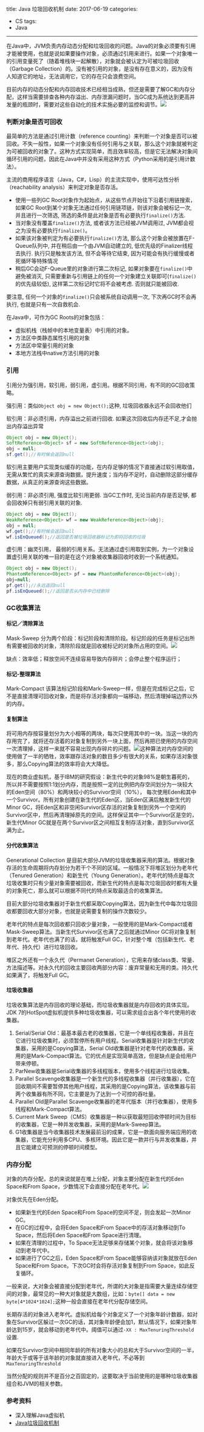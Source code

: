 title: Java 垃圾回收机制
date: 2017-06-19
categories:
- CS
tags:
- Java
---
在Java中，JVM负责内存动态分配和垃圾回收的问题。Java的对象必须要有引用才能被使用，也就是说如果要操作对象，必须通过引用来进行。如果一个对象唯一的引用变量死了（随着堆栈块一起解散），对象就会被认定为可被垃圾回收（Garbage Collection）的。没有被引用的对象，是没有存在意义的，因为没有人知道它的地址，无法调用它，它的存在只会浪费空间。
<!-- more -->
目前内存的动态分配和内存回收技术已经相当成熟，但还是需要了解GC和内存分配，这样当需要排查各种内存溢出、内存泄漏问题时，当GC成为系统达到更高并发量的瓶颈时，需要对这些自动化的技术实施必要的监控和调节。![](/images/jvm.png)

### 判断对象是否可回收
最简单的方法是通过引用计数（reference counting）来判断一个对象是否可以被回收。不失一般性，如果一个对象没有任何引用与之关联，那么这个对象就被判定为可被回收的对象了。这种方式实现简单，而且效率较高，但是它无法解决对象间循环引用的问题，因此在Java中并没有采用这种方式（Python采用的是引用计数法）。

主流的商用程序语言（Java，C#，Lisp）的主流实现中，使用可达性分析（reachability analysis）来判定对象是否存活。
* 使用一些列GC Root对象作为起始点，从这些节点开始往下沿着引用链搜索，如果GC Root到某个对象无法通过任何引用链项链，则该对象会被标记一次, 并且进行一次筛选, 筛选的条件是此对象是否有必要执行`finalize()`方法.
* 当对象没有覆盖`finalize()`方法, 或者该方法已经被JVM调用过, JVM都会视之为没有必要执行`finalize()`。
* 如果该对象被判定为有必要执行`finalize()`方法, 那么这个对象会被放置在F-Queue队列中, 并在稍后由一个由JVM自动建立的, 低优先级的Finalizer线程去执行. 执行只是触发该方法, 但不会等待它结束, 因为可能会有执行缓慢或者死循环等特殊情况
* 稍后GC会动F-Queue里的对象进行第二次标记, 如果对象要在`finalize()`中避免被消灭, 只需要重新与引用链上的任何一个对象建立关联即可(`finalize()`的优先级较低), 这样第二次标记时它将不会被考虑. 否则就只能被回收.

要注意, 任何一个对象的`finalize()`只会被系统自动调用一次, 下次再GC时不会再执行, 也就是只有一次自救机会.

在Java中，可作为GC Roots的对象包括：
* 虚拟机栈（栈帧中的本地变量表）中引用的对象。
* 方法区中类静态属性引用的对象
* 方法区中常量引用的对象
* 本地方法栈中native方法引用的对象

### 引用
引用分为强引用，软引用，弱引用，虚引用。根据不同引用，有不同的GC回收策略。

强引用：类似`Object obj = new Object();`这种, 垃圾回收器永远不会回收他们

软引用：非必须引用，内存溢出之前进行回收. 如果这次回收后内存还不足,才会抛出内存溢出异常
```java
Object obj = new Object();
SoftReference<Object> sf = new SoftReference<Object>(obj);
obj = null;
sf.get();//有时候会返回null
```
软引用主要用户实现类似缓存的功能，在内存足够的情况下直接通过软引用取值，无需从繁忙的真实来源查询数据，提升速度；当内存不足时，自动删除这部分缓存数据，从真正的来源查询这些数据。

弱引用：非必须引用, 强度比软引用更弱. 当GC工作时, 无论当前内存是否足够, 都会回收掉只有弱引用关联的对象.
```java
Object obj = new Object();
WeakReference<Object> wf = new WeakReference<Object>(obj);
obj = null;
wf.get();//有时候会返回null
wf.isEnQueued();//返回是否被垃圾回收器标记为即将回收的垃圾
```

虚引用：幽灵引用， 最弱的引用关系。无法通过虚引用取到实例，为一个对象设置虚引用关联的唯一目的是在这个对象被收集器回收时收到一个系统通知。
```java
Object obj = new Object();
PhantomReference<Object> pf = new PhantomReference<Object>(obj);
obj=null;
pf.get();//永远返回null
pf.isEnQueued();//返回是否从内存中已经删除
```

### GC收集算法
#### 标记／清除算法
Mask-Sweep 分为两个阶段：标记阶段和清除阶段。标记阶段的任务是标记出所有需要被回收的对象，清除阶段就是回收被标记的对象所占用的空间。![](/images/mask_sweep.png)

缺点：效率低；释放空间不连续容易导致内存碎片；会停止整个程序运行；

#### 标记-整理算法
Mark-Compact 该算法标记阶段和Mark-Sweep一样，但是在完成标记之后，它不是直接清理可回收对象，而是将存活对象都向一端移动，然后清理掉端边界以外的内存。

#### 复制算法
将可用内存按容量划分为大小相等的两块，每次只使用其中的一块。当这一块的内存用完了，就将还存活着的对象复制到另外一块上面，然后再把已使用的内存空间一次清理掉，这样一来就不容易出现内存碎片的问题。![](/images/mask_sweep_copy.png)这种算法对内存空间的使用做了一半的牺牲，效率跟存活对象的数目多少有很大的关系，如果存活对象很多，那么Copying算法的效率将会大大降低。

现在的商业虚拟机，基于IBM的研究假设：新生代中的对象98%是朝生暮死的，所以并不需要按照1:1划分内存，而是按照一定的比例把内存空间划分为一块较大的Eden空间（80%）和两块较小的Survivor空间（10%）， 每次使用Eden和其中一个Survivor。所有对象创建在新生代的Eden区，当Eden区满后触发新生代的Minor GC，将Eden区和非空闲Survivor区存活的对象复制到另外一个空闲的Survivor区中，然后再清理掉原先的空间。这样保证其中一个Survivor区是空的，新生代Minor GC就是在两个Survivor区之间相互复制存活对象，直到Survivor区满为止。

#### 分代收集算法
Generational Collection 是目前大部分JVM的垃圾收集器采用的算法。根据对象存活的生命周期将内存划分为若干个不同的区域。一般情况下将堆区划分为老年代（Tenured Generation）和新生代（Young Generation）。老年代的特点是每次垃圾收集时只有少量对象需要被回收，而新生代的特点是每次垃圾回收时都有大量的对象死亡，那么就可以根据不同代的特点采取最适合的收集算法。

目前大部分垃圾收集器对于新生代都采取Copying算法，因为新生代中每次垃圾回收都要回收大部分对象，也就是说需要复制的操作次数较少。

老年代的特点是每次回收都只回收少量对象，一般使用的是Mark-Compact或者Mask-Sweep算法。当新生代Survivor区也满了之后就通过Minor GC将对象复制到老年代。老年代也满了的话，就将触发Full GC，针对整个堆（包括新生代、老年代、持久代）进行垃圾回收。

堆区之外还有一个永久代（Permanet Generation），它用来存储class类、常量、方法描述等。对永久代的回收主要回收两部分内容：废弃常量和无用的类。持久代如果满了，将触发Full GC。

#### 垃圾收集器
垃圾收集算法是内存回收的理论基础，而垃圾收集器就是内存回收的具体实现。JDK 7的HotSpot虚拟机提供多种垃圾收集器，可以需求组合出各个年代使用的收集器。
1. Serial/Serial Old：最基本最古老的收集器，它是一个单线程收集器，并且在它进行垃圾收集时，必须暂停所有用户线程。Serial收集器是针对新生代的收集器，采用的是Copying算法，Serial Old收集器是针对老年代的收集器，采用的是Mark-Compact算法。它的优点是实现简单高效，但是缺点是会给用户带来停顿。
2. ParNew收集器是Serial收集器的多线程版本，使用多个线程进行垃圾收集。
3. Parallel Scavenge收集器是一个新生代的多线程收集器（并行收集器），它在回收期间不需要暂停其他用户线程，其采用的是Copying算法，该收集器与前两个收集器有所不同，它主要是为了达到一个可控的吞吐量。
4. Parallel Old是Parallel Scavenge收集器的老年代版本（并行收集器），使用多线程和Mark-Compact算法。
5. Current Mark Sweep（CMS）收集器是一种以获取最短回收停顿时间为目标的收集器，它是一种并发收集器，采用的是Mark-Sweep算法。
6. G1收集器是当今收集器技术发展最前沿的成果，它是一款面向服务端应用的收集器，它能充分利用多CPU、多核环境。因此它是一款并行与并发收集器，并且它能建立可预测的停顿时间模型。

### 内存分配
对象的内存分配，总的来说就是在堆上分配，对象主要分配在新生代的Eden Space和From Space，少数情况下会直接分配在老年代。![](/images/java_memory_alloc.png)

对象优先在Eden分配。
* 如果新生代的Eden Space和From Space的空间不足，则会发起一次Minor GC。
* 在GC的过程中，会将Eden Space和From Space中的存活对象移动到To Space，然后将Eden Space和From Space进行清理。
* 如果在清理的过程中，To Space无法足够来存储某个对象，就会将该对象移动到老年代中。
* 如果进行了GC之后，Eden Space和From Space能够容纳该对象就放在Eden Space和From Space。下次GC时会将存活对象复制到From Space，如此反复循环。


一般来说，大对象会被直接分配到老年代，所谓的大对象是指需要大量连续存储空间的对象，最常见的一种大对象就是大数组，比如：`byte[] data = new byte[4*1024*1024];`这种一般会直接在老年代分配存储空间。

长期存活的对象进入老年代。虚拟机给每个对象定义了一个对象年龄计数器，如对象在Survivor区躲过一次GC的话，其对象年龄便会加1，默认情况下，如果对象年龄达到15岁，就会移动到老年代中。阈值可以通过`-XX : MaxTenuringThreshold`设置.

如果在Survivor空间中相同年龄的所有对象大小的总和大于Survivor空间的一半，年龄大于或等于该年龄的对象就直接进入老年代，不必等到`MaxTenuringThreshold`

当然分配的规则并不是百分之百固定的，这要取决于当前使用的是哪种垃圾收集器组合和JVM的相关参数。

### 参考资料
* 深入理解Java虚拟机
* [Java垃圾回收机制](http://www.cnblogs.com/dolphin0520/p/3783345.html)
